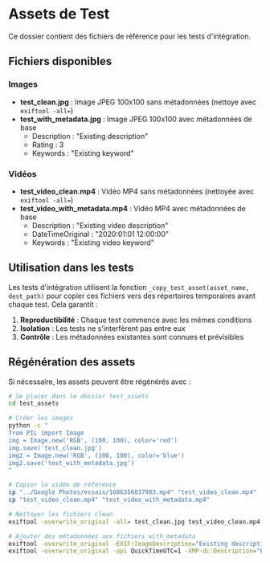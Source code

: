 # Assets de Test

Ce dossier contient des fichiers de référence pour les tests d'intégration.

## Fichiers disponibles

### Images
- **test_clean.jpg** : Image JPEG 100x100 sans métadonnées (nettoye avec `exiftool -all=`)
- **test_with_metadata.jpg** : Image JPEG 100x100 avec métadonnées de base
  - Description : "Existing description"
  - Rating : 3
  - Keywords : "Existing keyword"

### Vidéos
- **test_video_clean.mp4** : Vidéo MP4 sans métadonnées (nettoyée avec `exiftool -all=`)
- **test_video_with_metadata.mp4** : Vidéo MP4 avec métadonnées de base
  - Description : "Existing video description"
  - DateTimeOriginal : "2020:01:01 12:00:00"
  - Keywords : "Existing video keyword"

## Utilisation dans les tests

Les tests d'intégration utilisent la fonction `_copy_test_asset(asset_name, dest_path)` pour copier ces fichiers vers des répertoires temporaires avant chaque test. Cela garantit :

1. **Reproductibilité** : Chaque test commence avec les mêmes conditions
2. **Isolation** : Les tests ne s'interfèrent pas entre eux
3. **Contrôle** : Les métadonnées existantes sont connues et prévisibles

## Régénération des assets

Si nécessaire, les assets peuvent être régénérés avec :

```bash
# Se placer dans le dossier test_assets
cd test_assets

# Créer les images
python -c "
from PIL import Image
img = Image.new('RGB', (100, 100), color='red')
img.save('test_clean.jpg')
img2 = Image.new('RGB', (100, 100), color='blue') 
img2.save('test_with_metadata.jpg')
"

# Copier la vidéo de référence
cp "../Google Photos/essais/1686356837983.mp4" "test_video_clean.mp4"
cp "test_video_clean.mp4" "test_video_with_metadata.mp4"

# Nettoyer les fichiers clean
exiftool -overwrite_original -all= test_clean.jpg test_video_clean.mp4

# Ajouter des métadonnées aux fichiers with_metadata
exiftool -overwrite_original -EXIF:ImageDescription="Existing description" -XMP:Rating=3 -IPTC:Keywords="Existing keyword" test_with_metadata.jpg
exiftool -overwrite_original -api QuickTimeUTC=1 -XMP-dc:Description="Existing video description" -DateTimeOriginal="2020:01:01 12:00:00" -IPTC:Keywords="Existing video keyword" test_video_with_metadata.mp4
```
